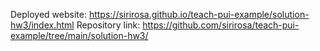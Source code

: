 Deployed website: https://sirirosa.github.io/teach-pui-example/solution-hw3/index.html
Repository link: https://github.com/sirirosa/teach-pui-example/tree/main/solution-hw3/
